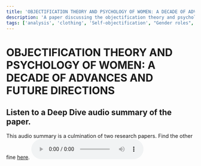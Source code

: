 ```yaml
---
title: 'OBJECTIFICATION THEORY AND PSYCHOLOGY OF WOMEN: A DECADE OF ADVANCES AND FUTURE DIRECTIONS'
description: 'A paper discussing the objectification theory and psychology of women'
tags: ['analysis', 'clothing', 'Self-objectification', "Gender roles", "Femininity", "Sex object", "Content analysis"]
---
```


# OBJECTIFICATION THEORY AND PSYCHOLOGY OF WOMEN: A DECADE OF ADVANCES AND FUTURE DIRECTIONS

## Listen to a Deep Dive audio summary of the paper.

This audio summary is a culmination of two research papers. Find the other fine <a href="putting-on-sexiness">here</a>.
<audio controls src="https://github.com/SumirSeth/knowledge-base/raw/refs/heads/main/assets/DeepDive-Objectification.mp3"></audio>


